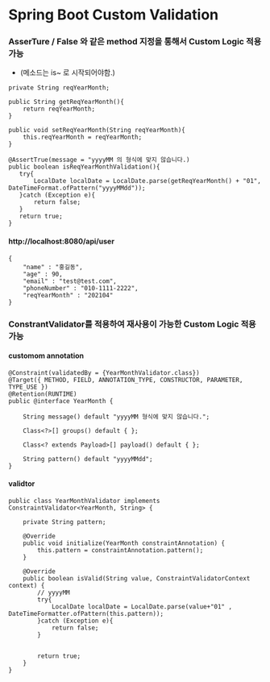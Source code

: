 # Spring Boot Custom Validation


### AsserTure / False 와 같은 method 지정을 통해서 Custom Logic 적용가능
* (메소드는 is~ 로 시작되어야함.)

 ~~~
 private String reqYearMonth;

 public String getReqYearMonth(){
     return reqYearMonth;
 }

 public void setReqYearMonth(String reqYearMonth){
     this.reqYearMonth = reqYearMonth;
 }

@AssertTrue(message = "yyyyMM 의 형식에 맞지 않습니다.)
public boolean isReqYearMonthValidation(){
    try{
        LocalDate localDate = LocalDate.parse(getReqYearMonth() + "01", DateTimeFormat.ofPattern("yyyyMMdd"));
    }catch (Exception e){
        return false;
    }
    return true;
}
 ~~~
#### http://localhost:8080/api/user
~~~
{
    "name" : "홍길동",
    "age" : 90,
    "email" : "test@test.com",
    "phoneNumber" : "010-1111-2222",
    "reqYearMonth" : "202104"
}
~~~

### ConstrantValidator를 적용하여 재사용이 가능한 Custom Logic  적용가능
#### customom annotation
~~~
@Constraint(validatedBy = {YearMonthValidator.class})
@Target({ METHOD, FIELD, ANNOTATION_TYPE, CONSTRUCTOR, PARAMETER, TYPE_USE })
@Retention(RUNTIME)
public @interface YearMonth {

    String message() default "yyyyMM 형식에 맞지 않습니다.";

    Class<?>[] groups() default { };

    Class<? extends Payload>[] payload() default { };

    String pattern() default "yyyyMMdd";
}

~~~
#### validtor
~~~
public class YearMonthValidator implements ConstraintValidator<YearMonth, String> {

    private String pattern;

    @Override
    public void initialize(YearMonth constraintAnnotation) {
        this.pattern = constraintAnnotation.pattern();
    }

    @Override
    public boolean isValid(String value, ConstraintValidatorContext context) {
        // yyyyMM
        try{
            LocalDate localDate = LocalDate.parse(value+"01" , DateTimeFormatter.ofPattern(this.pattern));
        }catch (Exception e){
            return false;
        }


        return true;
    }
}
~~~
